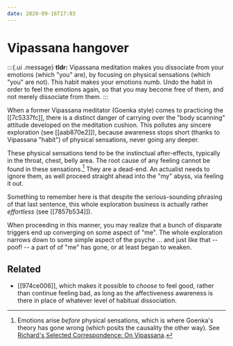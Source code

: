 ```yaml
---
date: 2020-09-16T17:03
---
```


# Vipassana hangover

:::{.ui .message}
**tldr:** Vipassana meditation makes you dissociate from your emotions (which "you" are), by focusing on physical sensations (which "you" are not). This habit makes your emotions numb. Undo the habit in order to feel the emotions again, so that you may become free of them, and not merely dissociate from them.
:::

When a former Vipassana meditator (Goenka style) comes to practicing the [[7c5337fc]], there is a distinct danger of carrying over the "body scanning" attitude developed on the meditation cushion. This pollutes any sincere exploration (see [[aab870e2]]), because awareness stops short (thanks to Vipassana "habit") of physical sensations, never going any deeper.

These physical sensations tend to be the instinctual after-effects, typically in the throat, chest, belly area. The root cause of any feeling cannot be found in these sensations.[^aft] They are a dead-end. An actualist needs to ignore them, as well proceed straight ahead into the "my" abyss, via feeling it out.

Something to remember here is that despite the serious-sounding phrasing of that last sentence, this whole exploration business is actually rather *effortless* (see [[7857b534]]). 

When proceeding in this manner, you may realize that a bunch of disparate triggers end up converging on some aspect of "me". The whole exploration narrows down to some simple aspect of the psyche ... and just like that -- poof! -- a part of of "me" has gone, or at least began to weaken.

[^aft]: Emotions arise *before* physical sensations, which is where Goenka's theory has gone wrong (which posits the causality the other way). See [Richard's Selected Correspondence: On Vipassana][aftref].

[aftref]: http://actualfreedom.com.au/richard/selectedcorrespondence/sc-vipassana.htm

## Related

* [[974ce006]], which makes it possible to *choose* to feel good, rather than continue feeling bad, as long as the affectiveness awareness is there in place of whatever level of habitual dissociation.